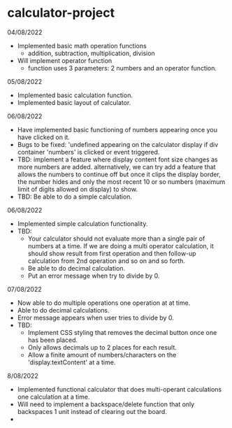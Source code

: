# calculator-project
04/08/2022
- Implemented basic math operation functions
    - addition, subtraction, multiplication, division
- Will implement operator function
    - function uses 3 parameters: 2 numbers and an operator function.

05/08/2022
- Implemented basic calculation function.
- Implemented basic layout of calculator.

06/08/2022
- Have implemented basic functioning of numbers appearing once you have clicked on it.
- Bugs to be fixed: 'undefined appearing on the calculator display if div container 'numbers' is clicked or event triggered.
- TBD: implement a feature where display content font size changes as more numbers are added. alternatively, we can try add a feature that allows the numbers to continue off but once it clips the display border, the number hides and only the most recent 10 or so numbers (maximum limit of digits allowed on display) to show.
- TBD: Be able to do a simple calculation.

06/08/2022
- Implemented simple calculation functionality.
- TBD:
    - Your calculator should not evaluate more than a single pair of numbers at a time. If we are doing a multi operator calculation, it should show result from first operation and then follow-up calculation from 2nd operation and so on and so forth.
    - Be able to do decimal calculation.
    - Put an error message when try to divide by 0.

07/08/2022
- Now able to do multiple operations one operation at at time.
- Able to do decimal calculations.
- Error message appears when user tries to divide by 0.
- TBD:
    - Implement CSS styling that removes the decimal button once one has been placed.
    - Only allows decimals up to 2 places for each result.
    - Allow a finite amount of numbers/characters on the 'display.textContent' at a time.

8/08/2022
- Implemented functional calculator that does multi-operant calculations one calculation at a time.
- Will need to implement a backspace/delete function that only backspaces 1 unit instead of clearing out the board.
- 
